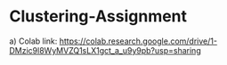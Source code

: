 # Clustering-Assignment

a)
Colab link:   https://colab.research.google.com/drive/1-DMzic9l8WyMVZQ1sLX1gct_a_u9y9pb?usp=sharing

